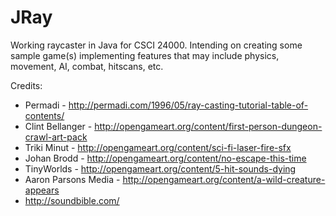 # JRay
Working raycaster in Java for CSCI 24000.  Intending on creating some sample game(s) implementing features that may include physics, movement, AI, combat, hitscans, etc.

Credits:
* Permadi - http://permadi.com/1996/05/ray-casting-tutorial-table-of-contents/
* Clint Bellanger - http://opengameart.org/content/first-person-dungeon-crawl-art-pack
* Triki Minut - http://opengameart.org/content/sci-fi-laser-fire-sfx
* Johan Brodd - http://opengameart.org/content/no-escape-this-time
* TinyWorlds - http://opengameart.org/content/5-hit-sounds-dying
* Aaron Parsons Media - http://opengameart.org/content/a-wild-creature-appears
* http://soundbible.com/
